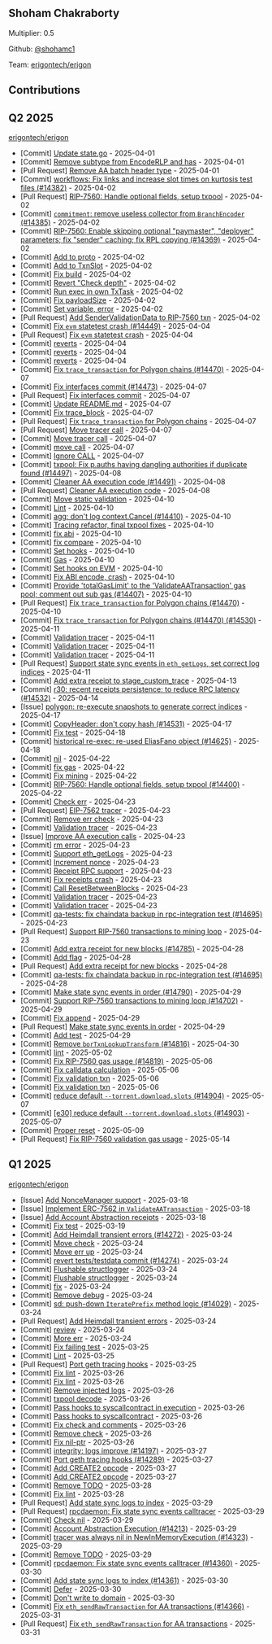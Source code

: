 
## Shoham Chakraborty
Multiplier: 0.5

Github: [@shohamc1](https://github.com/shohamc1)

Team: [erigontech/erigon](https://github.com/erigontech/erigon/pulls?q=author%3Ashohamc1)

## Contributions

## Q2 2025


[erigontech/erigon](https://github.com/erigontech/erigon)
* [Commit] [Update state.go](https://github.com/erigontech/erigon/commit/39ce73ca4433013aee67664f3867060f4a56a1d3) - 2025-04-01
* [Commit] [Remove subtype from EncodeRLP and has](https://github.com/erigontech/erigon/commit/0333a09cab0318c3d412e2447255c65cc0fa9c79) - 2025-04-01
* [Pull Request] [Remove AA batch header type](https://github.com/erigontech/erigon/pull/14373) - 2025-04-01
* [Commit] [workflows: Fix links and increase slot times on kurtosis test files (#14382)](https://github.com/erigontech/erigon/commit/c0e59846ed2aa51463d9cc182b5b0ad1f9f5384d) - 2025-04-02
* [Pull Request] [RIP-7560: Handle optional fields, setup txpool](https://github.com/erigontech/erigon/pull/14400) - 2025-04-02
* [Commit] [`commitment`: remove useless collector from `BranchEncoder` (#14385)](https://github.com/erigontech/erigon/commit/35f27b0a51220f9abc09c808f66be4adb25fd6cc) - 2025-04-02
* [Commit] [RIP-7560: Enable skipping optional "paymaster", "deployer" parameters; fix "sender" caching; fix RPL copying (#14369)](https://github.com/erigontech/erigon/commit/ed30a4e55f3af1003dc9581d92ccb38d8e5f3bbe) - 2025-04-02
* [Commit] [Add to proto](https://github.com/erigontech/erigon/commit/0823e8e5f9c3e7c97a1656601b2af08b086c6595) - 2025-04-02
* [Commit] [Add to TxnSlot](https://github.com/erigontech/erigon/commit/6406f412398ca37beb59d1145eb2721d55100e18) - 2025-04-02
* [Commit] [Fix build](https://github.com/erigontech/erigon/commit/58cf6e0a670a296ec120c88a66f4a9e4bde73f54) - 2025-04-02
* [Commit] [Revert "Check depth"](https://github.com/erigontech/erigon/commit/f789da44f704c41e8e6ce100a078743d72d9e3c1) - 2025-04-02
* [Commit] [Run exec in own TxTask](https://github.com/erigontech/erigon/commit/cd6b53b899b83a457e6d57debcb51b803ed4ffa9) - 2025-04-02
* [Commit] [Fix payloadSize](https://github.com/erigontech/erigon/commit/9b442a0a25084dd9683ec2d3adb55e14cc9b1df4) - 2025-04-02
* [Commit] [Set variable, error](https://github.com/erigontech/erigon/commit/d97d0bc540d1247ec29a9b09fa5a9519684ccec0) - 2025-04-02
* [Pull Request] [Add SenderValidationData to RIP-7560 txn](https://github.com/erigontech/erigon/pull/14392) - 2025-04-02
* [Commit] [Fix `evm` statetest crash (#14449)](https://github.com/erigontech/erigon/commit/67fad81d760201d14eb7278bed2ef839f3c189c9) - 2025-04-04
* [Pull Request] [Fix `evm` statetest crash](https://github.com/erigontech/erigon/pull/14449) - 2025-04-04
* [Commit] [reverts](https://github.com/erigontech/erigon/commit/197ae020cf0005e53006d1cfdfe4b7419ec626aa) - 2025-04-04
* [Commit] [reverts](https://github.com/erigontech/erigon/commit/cff22b415d6adb82178a8ca530bfc0cd24dd5f39) - 2025-04-04
* [Commit] [reverts](https://github.com/erigontech/erigon/commit/17f0793d85008311e8555c94d6405de73cfde277) - 2025-04-04
* [Commit] [Fix `trace_transaction` for Polygon chains (#14470)](https://github.com/erigontech/erigon/commit/fcd40723220ca9e5574004462777db2693737533) - 2025-04-07
* [Commit] [Fix interfaces commit (#14473)](https://github.com/erigontech/erigon/commit/fc86ab0a066d468a2a81aecab6fccc3b2b3bc80e) - 2025-04-07
* [Pull Request] [Fix interfaces commit](https://github.com/erigontech/erigon/pull/14473) - 2025-04-07
* [Commit] [Update README.md](https://github.com/erigontech/erigon/commit/d7c377a97666ab0f4371847e07b8dceba3e17fcd) - 2025-04-07
* [Commit] [Fix trace_block](https://github.com/erigontech/erigon/commit/e3fd66dee7eb8aa76a7f38ec65d9b378cb354479) - 2025-04-07
* [Pull Request] [Fix `trace_transaction` for Polygon chains](https://github.com/erigontech/erigon/pull/14470) - 2025-04-07
* [Pull Request] [Move tracer call](https://github.com/erigontech/erigon/pull/14467) - 2025-04-07
* [Commit] [Move tracer call](https://github.com/erigontech/erigon/commit/b04814aa9168a527c7a2075df3b6c9d52e5ad933) - 2025-04-07
* [Commit] [move call](https://github.com/erigontech/erigon/commit/f4abdceb95903ddd68e2a2e859e9b88622faf0c8) - 2025-04-07
* [Commit] [Ignore CALL](https://github.com/erigontech/erigon/commit/bd4512d5451e571a7e650d99621ee80ed22f86a8) - 2025-04-07
* [Commit] [txpool: Fix p.auths having dangling authorities if duplicate found (#14497)](https://github.com/erigontech/erigon/commit/5f71647e134da6c6a01146b6731493aeec08b319) - 2025-04-08
* [Commit] [Cleaner AA execution code (#14491)](https://github.com/erigontech/erigon/commit/60d60b4397b6fcf90a9e36014e2febd3f29ebc7c) - 2025-04-08
* [Pull Request] [Cleaner AA execution code](https://github.com/erigontech/erigon/pull/14491) - 2025-04-08
* [Commit] [Move static validation](https://github.com/erigontech/erigon/commit/2b11e358f49c38b362818567d3990a7853dd1770) - 2025-04-10
* [Commit] [Lint](https://github.com/erigontech/erigon/commit/5bdecb7843cdbc465186c3e07d639be9d310bf87) - 2025-04-10
* [Commit] [agg: don't log context.Cancel (#14410)](https://github.com/erigontech/erigon/commit/aab70ca5c82d56ce8cb9bbdb8f9541dfefbc19bb) - 2025-04-10
* [Commit] [Tracing refactor, final txpool fixes](https://github.com/erigontech/erigon/commit/7f8e246d1b229c34ff21912d16615f12c93b2d02) - 2025-04-10
* [Commit] [fix abi](https://github.com/erigontech/erigon/commit/3b914e25075c91b3b5c1b9aa36d657dcb371d767) - 2025-04-10
* [Commit] [fix compare](https://github.com/erigontech/erigon/commit/cc9eb552a6489f1627b3179d5b6cf78a47a5c98b) - 2025-04-10
* [Commit] [Set hooks](https://github.com/erigontech/erigon/commit/6777434c9fc1da9dd6e4915fc62c856f2a85a52b) - 2025-04-10
* [Commit] [Gas](https://github.com/erigontech/erigon/commit/1e8eb5ba495894f9d08619de95edae90875309dc) - 2025-04-10
* [Commit] [Set hooks on EVM](https://github.com/erigontech/erigon/commit/67b5c688b21f2e5a30c93701a4005e9992802068) - 2025-04-10
* [Commit] [Fix ABI encode, crash](https://github.com/erigontech/erigon/commit/3c43cfb491fa1c91963b03f57db612dc421cc9f9) - 2025-04-10
* [Commit] [Provide 'totalGasLimit' to the 'ValidateAATransaction' gas pool; comment out sub gas (#14407)](https://github.com/erigontech/erigon/commit/a806abf460677607ae9ce8b15353260a57e708ee) - 2025-04-10
* [Pull Request] [Fix `trace_transaction` for Polygon chains (#14470)](https://github.com/erigontech/erigon/pull/14530) - 2025-04-10
* [Commit] [Fix `trace_transaction` for Polygon chains (#14470) (#14530)](https://github.com/erigontech/erigon/commit/0dd8123a482240fab0fc9ba4013b135a6cbd92df) - 2025-04-11
* [Commit] [Validation tracer](https://github.com/erigontech/erigon/commit/1290caf501f444216a2723324ee66ff1cb21cc81) - 2025-04-11
* [Commit] [Validation tracer](https://github.com/erigontech/erigon/commit/b541c97885315b7add79bd5da44dc08f7d7f35f8) - 2025-04-11
* [Commit] [Validation tracer](https://github.com/erigontech/erigon/commit/3b5ba6f7c35f43359309717385637b3c7644250d) - 2025-04-11
* [Pull Request] [Support state sync events in `eth_getLogs`, set correct log indices](https://github.com/erigontech/erigon/pull/14551) - 2025-04-11
* [Commit] [Add extra receipt to stage_custom_trace](https://github.com/erigontech/erigon/commit/e9da0a9edb36b5a1112ae485616df2be72b4309e) - 2025-04-13
* [Commit] [r30: recent receipts persistence: to reduce RPC latency  (#14532)](https://github.com/erigontech/erigon/commit/8e60633133f355c31d8aa373bfd99a45d9c2db9f) - 2025-04-14
* [Issue] [polygon: re-execute snapshots to generate correct indices](https://github.com/erigontech/erigon/issues/14657) - 2025-04-17
* [Commit] [CopyHeader: don't copy hash (#14531)](https://github.com/erigontech/erigon/commit/4cce854563c07e88b53254bde93cdc396a675cd8) - 2025-04-17
* [Commit] [Fix test](https://github.com/erigontech/erigon/commit/c9470cf453dd476ec733c9c58ef5a3cc7a7c5f7e) - 2025-04-18
* [Commit] [historical re-exec: re-used EliasFano object (#14625)](https://github.com/erigontech/erigon/commit/4cb985b621b6f4e3f788fd064b4cc4a8120b8d3f) - 2025-04-18
* [Commit] [nil](https://github.com/erigontech/erigon/commit/0a8afb79cae6a2c82266eb7732226fb084be328b) - 2025-04-22
* [Commit] [fix gas](https://github.com/erigontech/erigon/commit/0f94739885820ad1f06ea8928054eb2f4f82be92) - 2025-04-22
* [Commit] [Fix mining](https://github.com/erigontech/erigon/commit/686402d572b3ecb90a602075b52ca6f5ea789ed1) - 2025-04-22
* [Commit] [RIP-7560: Handle optional fields, setup txpool (#14400)](https://github.com/erigontech/erigon/commit/efb69eeba05ea5911eba17ceff60df0a4a02a8c6) - 2025-04-22
* [Commit] [Check err](https://github.com/erigontech/erigon/commit/f3a3332e99091799293ee804939a516609079c7f) - 2025-04-23
* [Pull Request] [EIP-7562 tracer](https://github.com/erigontech/erigon/pull/14705) - 2025-04-23
* [Commit] [Remove err check](https://github.com/erigontech/erigon/commit/78744fbd31802c9b44ac9ea7e9810b9cf4b0af95) - 2025-04-23
* [Commit] [Validation tracer](https://github.com/erigontech/erigon/commit/f0fa6219a5d514e5207c9f23796d8a7476f6106c) - 2025-04-23
* [Issue] [Improve AA execution calls](https://github.com/erigontech/erigon/issues/14704) - 2025-04-23
* [Commit] [rm error](https://github.com/erigontech/erigon/commit/67bb56b57cddebc28a097848c289830062779535) - 2025-04-23
* [Commit] [Support eth_getLogs](https://github.com/erigontech/erigon/commit/7f533b4375a3f2a839f61606eabb74b83c9b7649) - 2025-04-23
* [Commit] [Increment nonce](https://github.com/erigontech/erigon/commit/b169997540da83a2e4bb073d0526a67e1ca9e936) - 2025-04-23
* [Commit] [Receipt RPC support](https://github.com/erigontech/erigon/commit/a48cd77d8b2867a1574a171ceada767bbeba518a) - 2025-04-23
* [Commit] [Fix receipts crash](https://github.com/erigontech/erigon/commit/edfa33f68a78d4ccd257ea7b8931c2f310778539) - 2025-04-23
* [Commit] [Call ResetBetweenBlocks](https://github.com/erigontech/erigon/commit/357c77bedf27ba36266cefaf81302eb73d756cda) - 2025-04-23
* [Commit] [Validation tracer](https://github.com/erigontech/erigon/commit/c1458f9763293863ebf8f9688b9597d73624401f) - 2025-04-23
* [Commit] [Validation tracer](https://github.com/erigontech/erigon/commit/50d24dea672bdd18a57b849012c8db2d8f3d5553) - 2025-04-23
* [Commit] [qa-tests: fix chaindata backup in rpc-integration test (#14695)](https://github.com/erigontech/erigon/commit/52ba9b49da820edafab58bdb342ca5c6c884df68) - 2025-04-23
* [Pull Request] [Support RIP-7560 transactions to mining loop](https://github.com/erigontech/erigon/pull/14702) - 2025-04-23
* [Commit] [Add extra receipt for new blocks (#14785)](https://github.com/erigontech/erigon/commit/8c34f9ddb969ca922c28fcca23d90423b25dd3e8) - 2025-04-28
* [Commit] [Add flag](https://github.com/erigontech/erigon/commit/045f8a8ebf89ceba517e8672f5458162de9d3d60) - 2025-04-28
* [Pull Request] [Add extra receipt for new blocks](https://github.com/erigontech/erigon/pull/14785) - 2025-04-28
* [Commit] [qa-tests: fix chaindata backup in rpc-integration test (#14695)](https://github.com/erigontech/erigon/commit/52ba9b49da820edafab58bdb342ca5c6c884df68) - 2025-04-28
* [Commit] [Make state sync events in order (#14790)](https://github.com/erigontech/erigon/commit/6b44904b62b49c4f2e5a8bcde0d539a56c2806dc) - 2025-04-29
* [Commit] [Support RIP-7560 transactions to mining loop (#14702)](https://github.com/erigontech/erigon/commit/36afe1b38d9e35a3aba78cad2f55479de4d1a3fb) - 2025-04-29
* [Commit] [Fix append](https://github.com/erigontech/erigon/commit/2a97810f12c7fb45f4adf102f495f7f2b5cad255) - 2025-04-29
* [Pull Request] [Make state sync events in order](https://github.com/erigontech/erigon/pull/14790) - 2025-04-29
* [Commit] [Add test](https://github.com/erigontech/erigon/commit/a9a736c9a894ab1a00b345ea4074e711b9d694d8) - 2025-04-29
* [Commit] [Remove `borTxnLookupTransform` (#14816)](https://github.com/erigontech/erigon/commit/fa64dd805b116f34971f42e21536139cd2941527) - 2025-04-30
* [Commit] [lint](https://github.com/erigontech/erigon/commit/21a433f474944d96b6ca5ca8790b612295733d4d) - 2025-05-02
* [Commit] [Fix RIP-7560 gas usage (#14819)](https://github.com/erigontech/erigon/commit/9fd816f6951138e0c35dafde7460c9b8faa298b2) - 2025-05-06
* [Commit] [Fix calldata calculation](https://github.com/erigontech/erigon/commit/a4e84520a6ac3b9dad0884e5e8dbb8a46e2cc98d) - 2025-05-06
* [Commit] [Fix validation txn](https://github.com/erigontech/erigon/commit/f34bd028172e764182f37b284800b6f08a80afd1) - 2025-05-06
* [Commit] [Fix validation txn](https://github.com/erigontech/erigon/commit/c44dc3d5d0a28e4edb961094358b0fc09a0aaa0b) - 2025-05-06
* [Commit] [reduce default `--torrent.download.slots`  (#14904)](https://github.com/erigontech/erigon/commit/08e6274cfc4b8ab6ec6ace75a878045d456b115a) - 2025-05-07
* [Commit] [[e30] reduce default `--torrent.download.slots`  (#14903)](https://github.com/erigontech/erigon/commit/d0cba715278e94e546753de5ebcee16d2536c437) - 2025-05-07
* [Commit] [Proper reset](https://github.com/erigontech/erigon/commit/3b1f03b561106760bc379bb190089bf39872588f) - 2025-05-09
* [Pull Request] [Fix RIP-7560 validation gas usage](https://github.com/erigontech/erigon/pull/15033) - 2025-05-14
## Q1 2025

[erigontech/erigon](https://github.com/erigontech/erigon)
* [Issue] [Add NonceManager support](https://github.com/erigontech/erigon/issues/14206) - 2025-03-18
* [Issue] [Implement ERC-7562 in `ValidateAATransaction`](https://github.com/erigontech/erigon/issues/14205) - 2025-03-18
* [Issue] [Add Account Abstraction receipts](https://github.com/erigontech/erigon/issues/14204) - 2025-03-18
* [Commit] [Fix test](https://github.com/erigontech/erigon/commit/8cf946b27f1a22cc6a6d506dc3999636b8d4629e) - 2025-03-19
* [Commit] [Add Heimdall transient errors (#14272)](https://github.com/erigontech/erigon/commit/013c677aadaf796ff9de1d00695573d88829ba4d) - 2025-03-24
* [Commit] [Move check](https://github.com/erigontech/erigon/commit/0c0336f2dd0938e07051917cb8d5b212f2100209) - 2025-03-24
* [Commit] [Move err up](https://github.com/erigontech/erigon/commit/2bae7eda1490ba98c73a9c7f339b97ff6d4ba29f) - 2025-03-24
* [Commit] [revert tests/testdata commit (#14274)](https://github.com/erigontech/erigon/commit/e7e20769dccae700c9a6728cc9099193da2b9b64) - 2025-03-24
* [Commit] [Flushable structlogger](https://github.com/erigontech/erigon/commit/8b87759b9988c5e4ae9fb8534f1c7ec8ae28ba38) - 2025-03-24
* [Commit] [Flushable structlogger](https://github.com/erigontech/erigon/commit/670405676b6175be6f9c2c2c2b0f07df700d0fa8) - 2025-03-24
* [Commit] [fix](https://github.com/erigontech/erigon/commit/871125744351dff9da087db7ce8f903e4d12c998) - 2025-03-24
* [Commit] [Remove debug](https://github.com/erigontech/erigon/commit/843bab33349b5fdc115182f148380b3d1a448c49) - 2025-03-24
* [Commit] [sd: push-down `IteratePrefix` method logic (#14029)](https://github.com/erigontech/erigon/commit/a537bb1d9e7fb096bc8bf4cc38fe75a3510873bf) - 2025-03-24
* [Pull Request] [Add Heimdall transient errors](https://github.com/erigontech/erigon/pull/14272) - 2025-03-24
* [Commit] [review](https://github.com/erigontech/erigon/commit/06bda09a879275361aec4d7071f9cbded9b8d0e9) - 2025-03-24
* [Commit] [More err](https://github.com/erigontech/erigon/commit/81eebbb798da0edc4ed565e569c4b524bbba6dbb) - 2025-03-24
* [Commit] [Fix failing test](https://github.com/erigontech/erigon/commit/bc08ad6bb1843955bdf630f502f3323f83479f43) - 2025-03-25
* [Commit] [Lint](https://github.com/erigontech/erigon/commit/5d7b7017de98bd54eae9dafe5755df29694a87c9) - 2025-03-25
* [Pull Request] [Port geth tracing hooks](https://github.com/erigontech/erigon/pull/14289) - 2025-03-25
* [Commit] [Fix lint](https://github.com/erigontech/erigon/commit/c9cadebc625ebe2ac4ece68453fd6a462a3b5d02) - 2025-03-26
* [Commit] [Fix lint](https://github.com/erigontech/erigon/commit/0ab4e72b9af1da001e6bbb1cf06e9c719bf50048) - 2025-03-26
* [Commit] [Remove injected logs](https://github.com/erigontech/erigon/commit/69ea83a1f3a51fc959e76dec64f7eb028d9e5f3d) - 2025-03-26
* [Commit] [txpool decode](https://github.com/erigontech/erigon/commit/088003d6902173756092f8cb3e5de8fe8f06e20d) - 2025-03-26
* [Commit] [Pass hooks to syscallcontract in execution](https://github.com/erigontech/erigon/commit/12c6b050c789fec90d5529134d84be2a8da817a1) - 2025-03-26
* [Commit] [Pass hooks to syscallcontract](https://github.com/erigontech/erigon/commit/b984e6379e5374e4d220f1413962a974d444a533) - 2025-03-26
* [Commit] [Fix check and comments](https://github.com/erigontech/erigon/commit/5f20c5a551467669c82702a670c7686ef6ffd30e) - 2025-03-26
* [Commit] [Remove check](https://github.com/erigontech/erigon/commit/642bff7511182df41eb50d3d63e6c2bcb67e4511) - 2025-03-26
* [Commit] [Fix nil-ptr](https://github.com/erigontech/erigon/commit/cd08a6792f8238a60c7937aff133d97b3ab93363) - 2025-03-26
* [Commit] [integrity: logs improve (#14197)](https://github.com/erigontech/erigon/commit/835a08de2bb7f17f8ec96524914b616e18609883) - 2025-03-27
* [Commit] [Port geth tracing hooks (#14289)](https://github.com/erigontech/erigon/commit/e6927327556835787343fcf70314ba209c828047) - 2025-03-27
* [Commit] [Add CREATE2 opcode](https://github.com/erigontech/erigon/commit/b6b12c38044dce290fc1c60b95f0270838e09601) - 2025-03-27
* [Commit] [Add CREATE2 opcode](https://github.com/erigontech/erigon/commit/ee3a12b168220e4234aeec46c5268291c1cab83b) - 2025-03-27
* [Commit] [Remove TODO](https://github.com/erigontech/erigon/commit/9b68644e00955bca4b1618293635372bef93001a) - 2025-03-28
* [Commit] [Fix lint](https://github.com/erigontech/erigon/commit/78ac377a61abda560857a22e90567c746dcc9255) - 2025-03-28
* [Pull Request] [Add state sync logs to index](https://github.com/erigontech/erigon/pull/14361) - 2025-03-29
* [Pull Request] [rpcdaemon: Fix state sync events calltracer](https://github.com/erigontech/erigon/pull/14360) - 2025-03-29
* [Commit] [Check nil](https://github.com/erigontech/erigon/commit/01f74f74c84f7f802a83756b6bfe60ea4a8e82d0) - 2025-03-29
* [Commit] [Account Abstraction Execution (#14213)](https://github.com/erigontech/erigon/commit/f729390671180e231f6b45cc9ceb74d980d34263) - 2025-03-29
* [Commit] [tracer was always nil in NewInMemoryExecution (#14323)](https://github.com/erigontech/erigon/commit/5f692b66f091a0a886ccc1bf153505d3f08ccb38) - 2025-03-29
* [Commit] [Remove TODO](https://github.com/erigontech/erigon/commit/0106df951f1905e28aba8780f291563b57623dd1) - 2025-03-29
* [Commit] [rpcdaemon: Fix state sync events calltracer (#14360)](https://github.com/erigontech/erigon/commit/61a625a635f4b0d09467af149628d4e978efe7d5) - 2025-03-30
* [Commit] [Add state sync logs to index (#14361)](https://github.com/erigontech/erigon/commit/10232d4d7a5075a5680728f055aea01818d396b0) - 2025-03-30
* [Commit] [Defer](https://github.com/erigontech/erigon/commit/687277bbc813272bf21634e9942a683d5bd84ad8) - 2025-03-30
* [Commit] [Don't write to domain](https://github.com/erigontech/erigon/commit/595cda6691c79a5d79ccfbfda6776a8d9662d6e0) - 2025-03-30
* [Commit] [Fix `eth_sendRawTransaction` for AA transactions (#14366)](https://github.com/erigontech/erigon/commit/df85a9a43f899a69a3c3ce7b894364c0891dd662) - 2025-03-31
* [Pull Request] [Fix `eth_sendRawTransaction` for AA transactions](https://github.com/erigontech/erigon/pull/14366) - 2025-03-31

